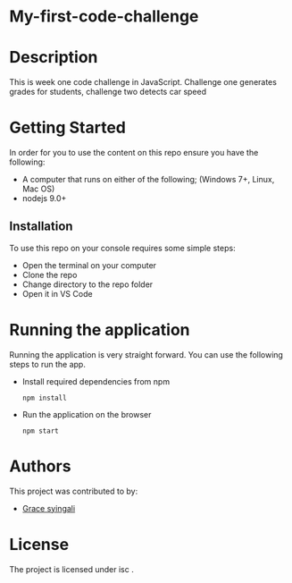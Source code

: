 # My-first-code-challenge

# Description
This is week one code challenge in JavaScript. Challenge one generates grades for students, challenge two detects car speed 

#  Getting Started
In order for you to use the content on this repo ensure you have the following:

- A computer that runs on either of the following; (Windows 7+, Linux, Mac OS)
- nodejs 9.0+

## Installation
To use this repo on your console requires some simple steps:

- Open the terminal on your computer
- Clone the repo
- Change directory to the repo folder
- Open it in VS Code

# Running the application

Running the application is very straight forward. You can use the following steps to run the app.

- Install required dependencies from npm

      npm install
- Run the application on the browser

      npm start

# Authors
This project was contributed to by:
- [Grace syingali](https://github.com/grace-syingali/my-first-code-challenge.git)

# License
The project is licensed under isc .